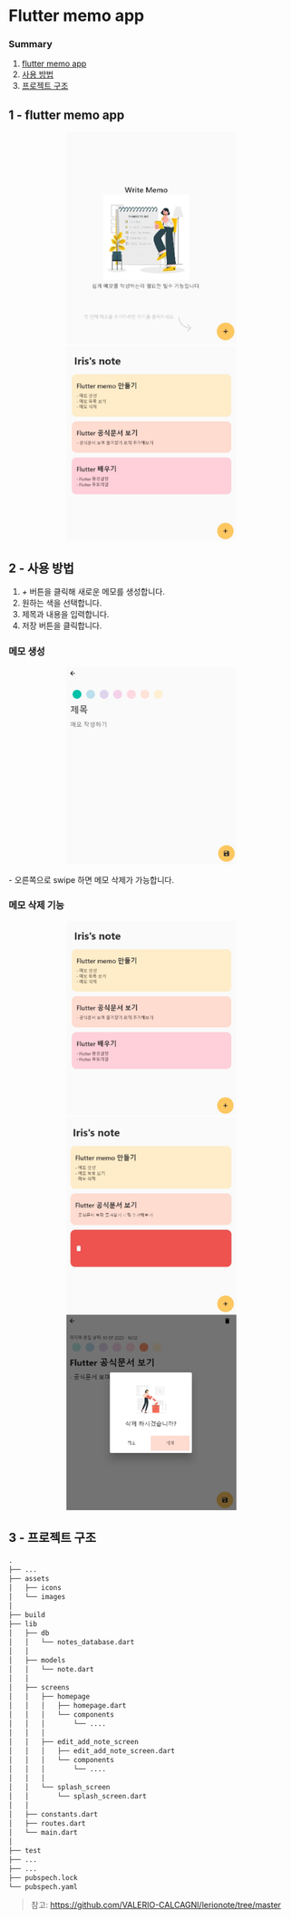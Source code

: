 # **Flutter memo app**

### Summary
1. [flutter memo app](#1---flutter_memo_app)
2. [사용 방법](#2---사용-방법)
3. [프로젝트 구조](#3---프로젝트-구조)



## 1 - flutter memo app



<p align="center">
  <img src="readme/homepage.jpg" width="300" title="homepage screen">
  <img src="readme/view_notes.jpg" width="300" alt="all notes screen">
</p>


## 2 - 사용 방법
1. *+* 버튼을 클릭해 새로운 메모를 생성합니다.
2. 원하는 색을 선택합니다.
3. 제목과 내용을 입력합니다.
4. 저장 버튼을 클릭합니다.

### **메모 생성**
<p align="center">
    <img src="readme/create_note.jpg" width="300" title="homepage screen">
</p>
- 오른쪽으로 swipe 하면 메모 삭제가 가능합니다.

### **메모 삭제 기능**
<p align="center">
  <img src="readme/view_notes.jpg" width="300" alt="all notes screen">
  <img src="readme/swipe_remove_note.jpg" width="300" alt="one note is removed">
  <img src="readme/remove_note.jpg" width="300" alt="one note is removed">
</p>



## 3 - 프로젝트 구조
```
.
├── ...
├── assets                      
│   ├── icons          
│   └── images
│
├── build             
├── lib              
│   ├── db                      
│   │   └── notes_database.dart
│   │
│   ├── models                  
│   │   └── note.dart
│   │
│   ├── screens 
│   │   ├── homepage  
│   │   │   ├── homepage.dart
│   │   │   └── components
│   │   │       └── ....
│   │   │
│   │   ├── edit_add_note_screen       
│   │   │   ├── edit_add_note_screen.dart
│   │   │   └── components
│   │   │       └── ....  
│   │   │ 
│   │   └── splash_screen
│   │       └── splash_screen.dart
│   │   
│   ├── constants.dart  
│   ├── routes.dart  
│   └── main.dart                    
│   
├── test  
├── ...
├── ...
├── pubspech.lock
└── pubspech.yaml     

```

> 참고: https://github.com/VALERIO-CALCAGNI/lerionote/tree/master 